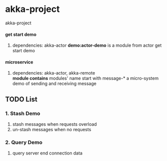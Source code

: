 # akka-project
akka-project

#### get start demo
1. dependencies: akka-actor
**demo:actor-demo** is a module from actor get start demo

#### microservice
1. dependencies: akka-actor, akka-remote   
**module contains** modules' name start with message-*
a micro-system demo of sending and receiving message

## TODO List
### 1. Stash Demo
1. stash messages when requests overload
2. un-stash messages when no requests

### 2. Query Demo
1. query server end connection data